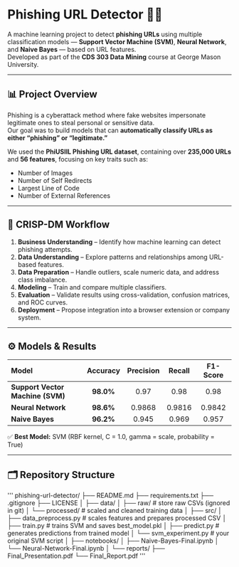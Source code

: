 # Phishing URL Detector 🧠🔗

A machine learning project to detect **phishing URLs** using multiple classification models — **Support Vector Machine (SVM)**, **Neural Network**, and **Naive Bayes** — based on URL features.  
Developed as part of the **CDS 303 Data Mining** course at George Mason University.

---

## 📊 Project Overview

Phishing is a cyberattack method where fake websites impersonate legitimate ones to steal personal or sensitive data.  
Our goal was to build models that can **automatically classify URLs as either “phishing” or “legitimate.”**

We used the **PhiUSIIL Phishing URL dataset**, containing over **235,000 URLs** and **56 features**, focusing on key traits such as:
- Number of Images
- Number of Self Redirects
- Largest Line of Code
- Number of External References

---

## 🧩 CRISP-DM Workflow

1. **Business Understanding** – Identify how machine learning can detect phishing attempts.  
2. **Data Understanding** – Explore patterns and relationships among URL-based features.  
3. **Data Preparation** – Handle outliers, scale numeric data, and address class imbalance.  
4. **Modeling** – Train and compare multiple classifiers.  
5. **Evaluation** – Validate results using cross-validation, confusion matrices, and ROC curves.  
6. **Deployment** – Propose integration into a browser extension or company system.

---

## ⚙️ Models & Results

| Model | Accuracy | Precision | Recall | F1-Score |
|:------|:---------:|:----------:|:-------:|:----------:|
| **Support Vector Machine (SVM)** | **98.0%** | 0.97 | 0.98 | 0.98 |
| **Neural Network** | **98.6%** | 0.9868 | 0.9816 | 0.9842 |
| **Naive Bayes** | **96.2%** | 0.945 | 0.969 | 0.957 |

✅ **Best Model:** SVM (RBF kernel, C = 1.0, gamma = scale, probability = True)

---
## 🗂 Repository Structure
'''
phishing-url-detector/
├── README.md
├── requirements.txt
├── .gitignore
├── LICENSE
│
├── data/
│ ├── raw/ # store raw CSVs (ignored in git)
│ └── processed/ # scaled and cleaned training data
│
├── src/
│ ├── data_preprocess.py # scales features and prepares processed CSV
│ ├── train.py # trains SVM and saves best_model.pkl
│ ├── predict.py # generates predictions from trained model
│ └── svm_experiment.py # your original SVM script
│
├── notebooks/
│ ├── Naive-Bayes-Final.ipynb
│ └── Neural-Network-Final.ipynb
│
└── reports/
├── Final_Presentation.pdf
└── Final_Report.pdf
'''
